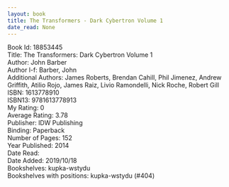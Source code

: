 ```yaml
---
layout: book
title: The Transformers - Dark Cybertron Volume 1
date_read: None
---
```


Book Id: 18853445<br />
Title: The Transformers: Dark Cybertron Volume 1<br />
Author: John Barber<br />
Author l-f: Barber, John<br />
Additional Authors: James Roberts, Brendan Cahill, Phil Jimenez, Andrew Griffith, Atilio Rojo, James Raiz, Livio Ramondelli, Nick Roche, Robert Gill<br />
ISBN: 1613778910<br />
ISBN13: 9781613778913<br />
My Rating: 0<br />
Average Rating: 3.78<br />
Publisher: IDW Publishing<br />
Binding: Paperback<br />
Number of Pages: 152<br />
Year Published: 2014<br />
Date Read: <br />
Date Added: 2019/10/18<br />
Bookshelves: kupka-wstydu<br />
Bookshelves with positions: kupka-wstydu (#404)<br />

